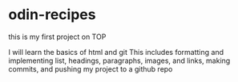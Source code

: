# odin-recipes
 this is my first project on TOP 

I will learn the basics of html and git 
This includes formatting and implementing list, headings, paragraphs, images, and links, making commits, and pushing my project to a github repo
